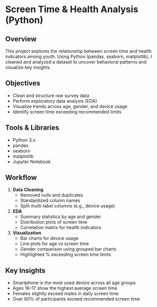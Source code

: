 #  Screen Time & Health Analysis (Python)

## Overview
This project explores the relationship between screen time and health indicators among youth. Using Python (pandas, seaborn, matplotlib), I cleaned and analyzed a dataset to uncover behavioral patterns and visualize key insights.

## Objectives
- Clean and structure raw survey data
- Perform exploratory data analysis (EDA)
- Visualize trends across age, gender, and device usage
- Identify screen time exceeding recommended limits

## Tools & Libraries
- Python 3.x
- pandas
- seaborn
- matplotlib
- Jupyter Notebook

## Workflow
1. **Data Cleaning**
   - Removed nulls and duplicates
   - Standardized column names
   - Split multi-label columns (e.g., device usage)
2. **EDA**
   - Summary statistics by age and gender
   - Distribution plots of screen time
   - Correlation matrix for health indicators
3. **Visualization**
   - Bar charts for device usage
   - Line plots for age vs screen time
   - Gender comparison using grouped bar charts
   - Highlighted % exceeding screen time limits

## Key Insights
- Smartphone is the most used device across all age groups
- Ages 16–17 show the highest average screen time
- Females slightly exceed males in daily screen time
- Over 60% of participants exceed recommended screen time







